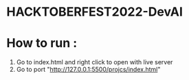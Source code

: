 # HACKTOBERFEST2022-DevAI

# How to run :
1. Go to index.html and right click to open with live server 
2. Go to port "http://127.0.0.1:5500/projcs/index.html"
